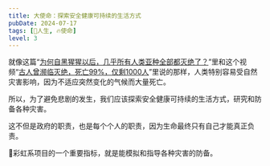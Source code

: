 ```yaml
---
title: 大使命：探索安全健康可持续的生活方式
pubDate: 2024-07-17
tags: [🧚人生, 🔥使命]
level: 3
---
```


就像这篇“[为何自黑猩猩以后，几乎所有人类亚种全部都灭绝了？]”里和这个视频“[古人曾濒临灭绝，死亡99%，仅剩1000人]”里说的那样，人类特别容易受自然灾害影响，因为不适应突然变化的气候而大量死亡。

所以，为了避免悲剧的发生，我们应该探索安全健康可持续的生活方式，研究和防备各种灾害。

这不但是政府的职责，也是每个个人的职责，因为生命最终只有自己才能真正负责。

🌈彩虹系项目的一个重要指标，就是能模拟和指导各种灾害的防备。

[为何自黑猩猩以后，几乎所有人类亚种全部都灭绝了？]: https://www.zhihu.com/question/607606990/answer/3564160923
[古人曾濒临灭绝，死亡99%，仅剩1000人]: https://www.bilibili.com/video/BV1vw4m1a766/
